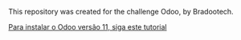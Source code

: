 This repository was created for the challenge Odoo, by Bradootech.

[Para instalar o Odoo versão 11, siga este tutorial](https://www.getopenerp.com/install-odoo-11-on-ubuntu-16-04/)
